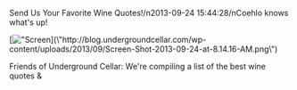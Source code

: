 Send Us Your Favorite Wine Quotes!/n2013-09-24 15:44:28/nCoehlo knows what\'s up!

[![\"Screen](\"http://blog.undergroundcellar.com/wp-content/uploads/2013/09/Screen-Shot-2013-09-24-at-8.14.16-AM.png\")](\"http://blog.undergroundcellar.com/wp-content/uploads/2013/09/Screen-Shot-2013-09-24-at-8.14.16-AM.png\")

 Friends of Underground Cellar: We\'re compiling a list of the best wine quotes &